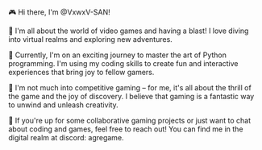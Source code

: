 🎮 Hi there, I'm @VxwxV-SAN!

👾 I'm all about the world of video games and having a blast! I love diving into virtual realms and exploring new adventures.

🐍 Currently, I'm on an exciting journey to master the art of Python programming. I'm using my coding skills to create fun and interactive experiences that bring joy to fellow gamers.

🌌 I'm not much into competitive gaming – for me, it's all about the thrill of the game and the joy of discovery. I believe that gaming is a fantastic way to unwind and unleash creativity.

🤝 If you're up for some collaborative gaming projects or just want to chat about coding and games, feel free to reach out! You can find me in the digital realm at discord: agregame.


